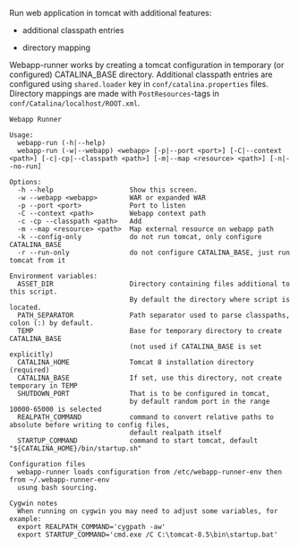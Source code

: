 Run web application in tomcat with additional features:

-	additional classpath entries

-	directory mapping

Webapp-runner works by creating a tomcat configuration 
in temporary (or configured) CATALINA_BASE directory.
Additional classpath entries are configured using 
`shared.loader` key in `conf/catalina.properties` files.
Directory mappings are made with `PostResources`-tags
in `conf/Catalina/localhost/ROOT.xml`.



	Webapp Runner

	Usage:
	  webapp-run (-h|--help)
	  webapp-run (-w|--webapp) <webapp> [-p|--port <port>] [-C|--context <path>] [-c|-cp|--classpath <path>] [-m|--map <resource> <path>] [-n|--no-run]

	Options:
	  -h --help                   Show this screen.
	  -w --webapp <webapp>        WAR or expanded WAR
	  -p --port <port>            Port to listen
	  -C --context <path>         Webapp context path
	  -c -cp --classpath <path>   Add   
	  -m --map <resource> <path>  Map external resource on webapp path
	  -k --config-only            do not run tomcat, only configure CATALINA_BASE
	  -r --run-only               do not configure CATALINA_BASE, just run tomcat from it

	Environment variables:
	  ASSET_DIR                   Directory containing files additional to this script.
	                              By default the directory where script is located.
	  PATH_SEPARATOR              Path separator used to parse classpaths, colon (:) by default.
	  TEMP                        Base for temporary directory to create CATALINA_BASE
	                              (not used if CATALINA_BASE is set explicitly)
	  CATALINA_HOME               Tomcat 8 installation directory (required)
	  CATALINA_BASE               If set, use this directory, not create temporary in TEMP
	  SHUTDOWN_PORT               That is to be configured in tomcat, 
	                              by default random port in the range 10000-65000 is selected
	  REALPATH_COMMAND            command to convert relative paths to absolute before writing to config files, 
	                              default realpath itself
	  STARTUP_COMMAND             command to start tomcat, default "${CATALINA_HOME}/bin/startup.sh"

	Configuration files
	  webapp-runner loads configuration from /etc/webapp-runner-env then from ~/.webapp-runner-env
	  usung bash sourcing.

	Cygwin notes
	  When running on cygwin you may need to adjust some variables, for example:
	  export REALPATH_COMMAND='cygpath -aw'
	  export STARTUP_COMMAND='cmd.exe /C C:\tomcat-8.5\bin\startup.bat'